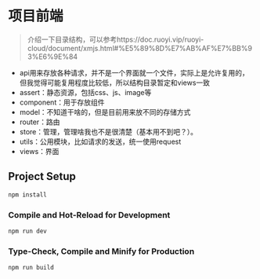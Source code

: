 # 项目前端
> 介绍一下目录结构，可以参考https://doc.ruoyi.vip/ruoyi-cloud/document/xmjs.html#%E5%89%8D%E7%AB%AF%E7%BB%93%E6%9E%84
* api用来存放各种请求，并不是一个界面就一个文件，实际上是允许复用的，但我觉得可能复用程度比较低，所以结构目录暂定和views一致
* assert：静态资源，包括css、js、image等
* component：用于存放组件
* model：不知道干啥的，但是目前用来放不同的存储方式
* router：路由
* store：管理，管理啥我也不是很清楚（基本用不到吧？）。
* utils：公用模块，比如请求的发送，统一使用request
* views：界面


## Project Setup
```sh
npm install
```
### Compile and Hot-Reload for Development
```sh
npm run dev
```
### Type-Check, Compile and Minify for Production
```sh
npm run build
```
